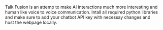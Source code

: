 Talk Fusion is an attemp to make AI interactions much more interesting and human like voice to voice communication. Intall all required python libraries and make sure to add your chatbot API key with necessay changes and host the webpage locally.
